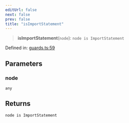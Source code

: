 ```yaml
---
editUrl: false
next: false
prev: false
title: "isImportStatement"
---
```


> **isImportStatement**(`node`): `node is ImportStatement`

Defined in: [guards.ts:59](https://github.com/rcs-agents/rcs-lang/blob/81d17140acf0fdf5d22c6fbab7c85de9a28f20ae/packages/ast/src/guards.ts#L59)

## Parameters

### node

`any`

## Returns

`node is ImportStatement`
